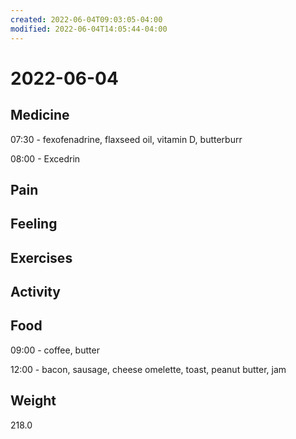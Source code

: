 ```yaml
---
created: 2022-06-04T09:03:05-04:00
modified: 2022-06-04T14:05:44-04:00
---
```


# 2022-06-04

## Medicine

07:30 - fexofenadrine, flaxseed oil, vitamin D, butterburr 

08:00 - Excedrin 


## Pain


## Feeling


## Exercises


## Activity


## Food

09:00 - coffee, butter

12:00 - bacon, sausage, cheese omelette, toast, peanut butter, jam


## Weight

218.0
